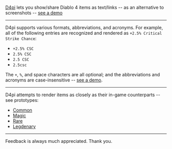 [D4pi](https://d4pi.com/) lets you show/share Diablo 4 items as
text/links -- as an alternative to screenshots --
[see a demo](https://d4pi.com/view/#0.2.0.0%26%0AMasked%20Work%0A2%0As%0Ar%0Ah%0A12%0A281%20ip%0A%3D%0A351%20Armor%0A%3D%0A%2B3.3%25%20CSC%0A%2B18%20i%0AWIYPAG%2025%25%20MSf2S%0A%3D%0A5CSD%0A10LRwNDR%0A2.5ta%0A%3D%0ARL%2017%0AS%0A)

---

D4pi supports various formats, abbreviations, and acronyms.  For
example, all of the following entries are recognized and rendered as
`+2.5% Critical Strike Chance`:

* `+2.5% CSC`
* `2.5% CSC`
* `2.5 CSC`
* `2.5csc`

The `+`, `%`, and space characters are all optional; and the
abbreviations and acronyms are case-insensitive --
[see a demo](https://d4pi.com/view/#0.2.0.0%26%0ATest%20Item%0A1%0Ac%0Asw%0A17%0A%2B2.5%20CSC%0A%2B2.5%25%20CSC%0A%2B2.5%25CSC%0A%2B2.5CSC%0A2.5%20CSC%0A2.5%25%20CSC%0A2.5%25CSC%0A2.5CSC%0A%3D%0A%2B2.5%20csc%0A%2B2.5%25%20csc%0A%2B2.5%25csc%0A%2B2.5csc%0A2.5%20csc%0A2.5%25%20csc%0A2.5%25csc%0A2.5csc%0A%0A%0A).

---

D4pi attempts to render items as closely as their in-game counterparts
-- see prototypes:

* [Common](https://d4pi.com/view/#0.2.0.0%26%0ATest%20Item%0A1%0Ac%0Asw%0A1%0A100ip%0A%0A%0A)
* [Magic](https://d4pi.com/view/#0.2.0.0%26%0ATest%20Item%0A1%0Am%0Asw%0A1%0A100ip%0A%0A%0A)
* [Rare](https://d4pi.com/view/#0.2.0.0%26%0ATest%20Item%0A1%0Ar%0Asw%0A1%0A100ip%0A%0A%0A)
* [Legdenary](https://d4pi.com/view/#0.2.0.0%26%0ATest%20Item%0A1%0Al%0Asw%0A1%0A100ip%0A%0A%0A)

---

Feedback is always much appreciated.  Thank you.
